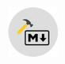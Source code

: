 <!--
TODO: Add an icon to readme-assets/icon named proj-icon.png
-->


<img src="readme-assets/icons/proj-icon.png" alt="Project Icon" width="100">
